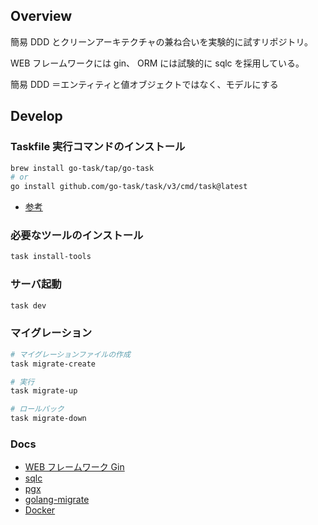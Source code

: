 ## Overview

簡易 DDD とクリーンアーキテクチャの兼ね合いを実験的に試すリポジトリ。

WEB フレームワークには gin、 ORM には試験的に sqlc を採用している。

簡易 DDD ＝エンティティと値オブジェクトではなく、モデルにする

## Develop

### Taskfile 実行コマンドのインストール

```sh
brew install go-task/tap/go-task
# or
go install github.com/go-task/task/v3/cmd/task@latest
```

- [参考](https://taskfile.dev/installation)

### 必要なツールのインストール

```sh
task install-tools
```

### サーバ起動

```sh
task dev
```

### マイグレーション

```sh
# マイグレーションファイルの作成
task migrate-create

# 実行
task migrate-up

# ロールバック
task migrate-down
```

### Docs

- [WEB フレームワーク Gin](https://gin-gonic.com/)
- [sqlc](https://sqlc.dev/)
- [pgx](https://github.com/jackc/pgx)
- [golang-migrate](https://github.com/golang-migrate/migrate)
- [Docker](https://docs.docker.com/)
